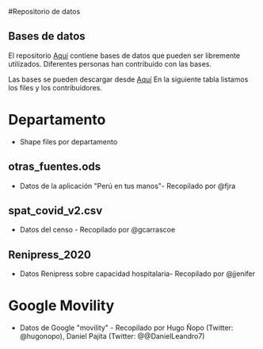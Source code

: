 #Repositorio de datos


## Bases de datos

El repositorio [Aquí](https://github.com/jincio/COVID_19_PERU) contiene bases de datos que pueden ser libremente utilizados. Diferentes personas han contribuido con las bases. 

Las bases se pueden descargar desde [Aquí](https://github.com/jincio/COVID_19_PERU/tree/master/data)
En la siguiente tabla listamos los files y los contribuidores.


# Departamento

  - Shape files por departamento
  
## otras_fuentes.ods

  - Datos de la aplicación "Perú en tus manos"- Recopilado por @fjra

## spat_covid_v2.csv 

  - Datos del censo - Recopilado por @gcarrascoe
  
## Renipress_2020

  - Datos Renipress sobre capacidad hospitalaria- Recopilado por @jjenifer
  
# Google Movility

  - Datos de Google "movility" - Recopilado por Hugo Ñopo (Twitter: @hugonopo), Daniel Pajita (Twitter: @@DanielLeandro7)
